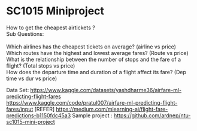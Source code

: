 # SC1015 Miniproject
How to get the cheapest airtickets  ?
<br> Sub Questions:  
<br>Which airlines has the cheapest tickets on average? (airline vs price)
<br>Which routes have the highest and lowest average fares? (Route vs price)
<br>What is the relationship between the number of stops and the fare of a flight? (Total stops vs price)
<br>How does the departure time and duration of a flight affect its fare? (Dep time vs dur vs price)

Data Set: https://www.kaggle.com/datasets/yashdharme36/airfare-ml-predicting-flight-fares
<br> https://www.kaggle.com/code/pratul007/airfare-ml-predicting-flight-fares/input
[REFER] https://medium.com/mlearning-ai/flight-fare-predictions-b1150fdc45a3
Sample project : https://github.com/ardnep/ntu-sc1015-mini-project
